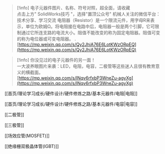 > [!info] 电子元器件图片、名称、符号对照，超全面，请收藏  
> 点击上方" SolidWorks技巧 "，选择"置顶公众号" 机械人关注的微信平台： 技术分享、学习交流 电阻器（Resistor）是一个限流元件，用字母R来表示，单位为欧姆Ω。将电阻接在电路中后，电阻器一般是两个引脚，它可限制通过它所连支路的电流大小。阻值不能改变的称为固定电阻器。阻值可变的称为电位器或可变电阻器。 .  
> [https://mp.weixin.qq.com/s/Qy2JhiA76E6LotKWzORpEQ](https://mp.weixin.qq.com/s/Qy2JhiA76E6LotKWzORpEQ)  

> [!info] 你没见过的电子元器件的另一面！  
> 一大波养眼图片来袭：LED，电阻，电容，二极管等这些迷人且很有教育意义的横截面。  
> [https://mp.weixin.qq.com/s/INqv6rfxbP3WneZu-agyXg](https://mp.weixin.qq.com/s/INqv6rfxbP3WneZu-agyXg)  

[[首页/理论学习成长/硬件设计/硬件修炼之路/基本元器件/电阻|电阻]]

[[首页/理论学习成长/硬件设计/硬件修炼之路/基本元器件/电容|电容]]

[[二极管]]

[[三极管]]

[[场效应管(MOSFET)]]

[[绝缘栅双极晶体管(IGBT)]]